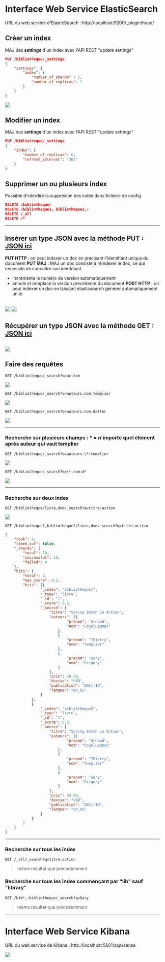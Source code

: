 # Interface Web Service ElasticSearch
URL du web service d'ElasticSearch : http://localhost:9200/_plugin/head/

## Créer un index
MAJ des **settings** d'un index avec l'API REST "update settings"
```json
PUT /bibliotheque/_settings
{
	"settings": { 
		"index": {
			"number_of_shards" : 5,
			"number_of_replicas": 1
		}
	}
}
```
![](https://github.com/ctith/ElasticSearch/blob/master/ElasticSearch-screen/2018-03-26%2014_47_39-elasticsearch-head.png)

## Modifier un index
MAJ des **settings** d'un index avec l'API REST "update settings"
```json
PUT /bibliotheque/_settings
{
	"index": { 
		"number_of_replicas": 6,
		"refresh_interval": "30s"
	}
}
```
## Supprimer un ou plusieurs index
Possible d'interdire la suppresion des index dans fichiers de config
```json
DELETE /bibliotheque/
DELETE /bibliotheque1, bibliotheque2,/
DELETE /_all 
DELETE /*
```
-------------------
## Insérer un type JSON avec la méthode PUT : [JSON ici](https://github.com/ctith/ElasticSearch/blob/master/dataJson.md)

**PUT HTTP** : on peut indexer un doc en précisant l'identifiant unique du document
**PUT MAJ** : MAJ un doc consiste à réindexer le doc, ce qui nécessite de connaître son identifiant.
- incrémente le numéro de version automatiquement
- annule et remplace la version précédente du document
**POST HTTP** : on peut indexer un doc en laissant elasticsearch générer automatiquement un id

![](https://github.com/ctith/ElasticSearch/blob/master/ElasticSearch-screen/2018-03-26%2014_40_57-elasticsearch-head.png)
![](https://github.com/ctith/ElasticSearch/blob/master/ElasticSearch-screen/2018-03-26%2015_14_00-elasticsearch-head.png)
--------------------
## Récupérer un type JSON avec la méthode GET : [JSON ici](https://github.com/ctith/ElasticSearch/blob/master/dataJson.md)
![](https://github.com/ctith/ElasticSearch/blob/master/ElasticSearch-screen/2018-03-26%2014_52_58-elasticsearch-head.png)
-------------
## Faire des requêtes 

```shell
GET /bibliotheque/_search?q=action
```
![](https://github.com/ctith/ElasticSearch/blob/master/ElasticSearch-screen/2018-03-26%2015_09_08-elasticsearch-head.png)

```shell
GET /bibliotheque/_search?q=auteurs.nom:templier
```
![](https://github.com/ctith/ElasticSearch/blob/master/ElasticSearch-screen/2018-03-26%2015_40_18-elasticsearch-head.png)

```shell
GET /bibliotheque/_search?q=auteurs.nom:dalton
```
![](https://github.com/ctith/ElasticSearch/blob/master/ElasticSearch-screen/2018-03-26%2015_33_42-elasticsearch-head.png)

-------------
### Recherche sur plusieurs champs : * = n'importe quel élément après auteur qui vaut templier
```shell
GET /bibliotheque/_search?q=auteurs.\*:templier
```
![](https://github.com/ctith/ElasticSearch/blob/master/ElasticSearch-screen/2018-03-26%2015_46_53-elasticsearch-head.png)

```shell
GET /bibliotheque/_search?q=\*.nom:d*
```
![](https://github.com/ctith/ElasticSearch/blob/master/ElasticSearch-screen/2018-03-26%2015_47_14-elasticsearch-head.png)

--------------
### Recherche sur deux index
```shell
GET /bibliotheque/livre,dvd/_search?q=titre:action
```
![](https://github.com/ctith/ElasticSearch/blob/master/ElasticSearch-screen/2018-03-26%2015_25_08-elasticsearch-head.png)

```shell
GET /bibliotheque1,bibliotheque2/livre,dvd/_search?q=titre:action
```
```json
{
	"took": 8,
	"timed_out": false,
	"_shards": {
		"total": 10,
		"successful": 10,
		"failed": 0
	},
	"hits": {
		"total": 2,
		"max_score": 0.5,
		"hits": [{
				"_index": "bibliotheque1",
				"_type": "livre",
				"_id": "1",
				"_score": 0.5,
				"_source": {
					"titre": "Spring Batch in Action",
					"auteurs": [{
							"prenom": "Arnaud",
							"nom": "Cogoluegnes"
						},
						{
							"prenom": "Thierry",
							"nom": "Templier"
						},
						{
							"prenom": "Gary",
							"nom": "Gregory"
						}
					],
					"prix": 59.99,
					"devise": "USD",
					"publication": "2011-10",
					"langue": "en_US"
				}
			},
			{
				"_index": "bibliotheque2",
				"_type": "livre",
				"_id": "1",
				"_score": 0.5,
				"_source": {
					"titre": "Spring Batch in Action",
					"auteurs": [{
							"prenom": "Arnaud",
							"nom": "Cogoluegnes"
						},
						{
							"prenom": "Thierry",
							"nom": "Templier"
						},
						{
							"prenom": "Gary",
							"nom": "Gregory"
						}
					],
					"prix": 59.99,
					"devise": "USD",
					"publication": "2011-10",
					"langue": "en_US"
				}
			}
		]
	}
}
```

---------------------
### Recherche sur tous les index
```shell
GET /_all/_search?q=titre:action
```
> même résultat que précédemment

### Recherche sur tous les index commençant par "lib" sauf "library"
```shell
GET /bib*,-bibliotheque/_search?q=Gary
```
> même résultat que précédemment

---------------------
# Interface Web Service Kibana
URL du web service de Kibana : http://localhost:5601/app/sense

![](https://github.com/ctith/ElasticSearch/blob/master/ElasticSearch-screen/2018-03-26%2016_52_55-Sense%20-%20Kibana.png)
